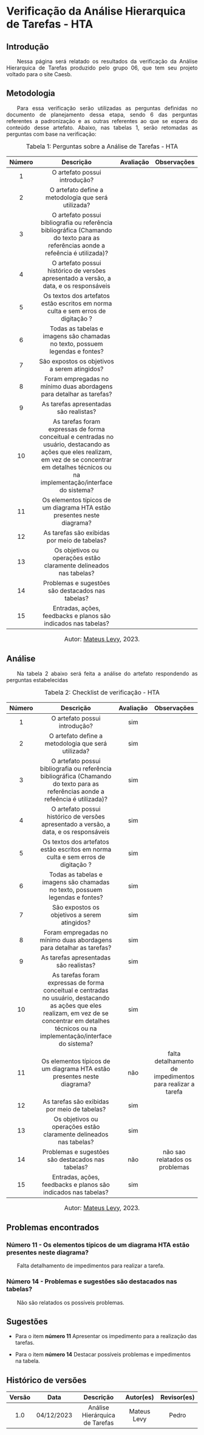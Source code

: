 # Verificação da Análise Hierarquica de Tarefas - HTA

## Introdução 
<p align="justify">&emsp;&emsp;Nessa página será relatado os resultados da verificação da Análise Hierarquica de Tarefas produzido pelo grupo 06, que tem seu projeto voltado para o site Caesb.</p>

## Metodologia
<p align="justify">&emsp;&emsp;Para essa verificação serão utilizadas as perguntas definidas no documento de planejamento dessa etapa, sendo 6 das perguntas referentes a padronização e as outras referentes ao que se espera do conteúdo desse artefato. Abaixo, nas tabelas 1, serão retomadas as perguntas com base na verificação:</p>

<font size="3"><p style="text-align: center"> Tabela 1: Perguntas sobre a Análise de Tarefas - HTA </p> </font>

<center>


| Número | Descrição | Avaliação | Observações | 
| :----: | :-------: | :-------: | :--------: | 
| 1 | O artefato possui introdução?|  |  |
| 2 | O artefato define a metodologia que será utilizada? | | |
| 3 | O artefato possui bibliografia ou referência bibliográfica (Chamando do texto para as referências aonde a refeência é utilizada)?| | |
| 4 | O artefato possui histórico de versões apresentado a versão, a data, e os responsáveis | | |
| 5 | Os textos dos artefatos estão escritos em norma culta e sem erros de digitação ? | | |
| 6 | Todas as tabelas e imagens são chamadas no texto, possuem legendas e fontes? |  | |
| 7 | São expostos os objetivos a serem atingidos? |  | |
| 8 | Foram empregadas no mínimo duas abordagens para detalhar as tarefas? |  | |
| 9 | As tarefas apresentadas são realistas? |  | |
| 10 | As tarefas foram expressas de forma conceitual e centradas no usuário, destacando as ações que eles realizam, em vez de se concentrar em detalhes técnicos ou na implementação/interface do sistema? |  | |
| 11 | Os elementos típicos de um diagrama HTA estão presentes neste diagrama? |  |  |
| 12 | As tarefas são exibidas por meio de tabelas? |  | |
| 13 | Os objetivos ou operações estão claramente delineados nas tabelas?|  | |
| 14 | Problemas e sugestões são destacados nas tabelas? |  |  |
| 15 | Entradas, ações, feedbacks e planos são indicados nas tabelas? |  | |


</center>


<font size="3"><p style="text-align: center"> Autor: <a href="https://github.com/mateus9levy" target="_blanck">Mateus Levy</a>, 2023.</p></font>

## Análise
<p align="justify">&emsp;&emsp;Na tabela 2 abaixo será feita a análise do artefato respondendo as perguntas estabelecidas</p>


<font size="3"><p style="text-align: center"> Tabela 2: Checklist de verificação - HTA</p> </font>

<center>


| Número | Descrição | Avaliação | Observações | 
| :----: | :-------: | :-------: | :--------: | 
| 1 | O artefato possui introdução?| sim |  |
| 2 | O artefato define a metodologia que será utilizada? | sim | |
| 3 | O artefato possui bibliografia ou referência bibliográfica (Chamando do texto para as referências aonde a refeência é utilizada)?| sim | |
| 4 | O artefato possui histórico de versões apresentado a versão, a data, e os responsáveis | sim | |
| 5 | Os textos dos artefatos estão escritos em norma culta e sem erros de digitação ? | sim | |
| 6 | Todas as tabelas e imagens são chamadas no texto, possuem legendas e fontes? | sim | |
| 7 | São expostos os objetivos a serem atingidos? | sim | |
| 8 | Foram empregadas no mínimo duas abordagens para detalhar as tarefas? | sim | |
| 9 | As tarefas apresentadas são realistas? | sim | |
| 10 | As tarefas foram expressas de forma conceitual e centradas no usuário, destacando as ações que eles realizam, em vez de se concentrar em detalhes técnicos ou na implementação/interface do sistema? | sim | |
| 11 | Os elementos típicos de um diagrama HTA estão presentes neste diagrama? | não | falta detalhamento de impedimentos para realizar a tarefa |
| 12 | As tarefas são exibidas por meio de tabelas? | sim | |
| 13 | Os objetivos ou operações estão claramente delineados nas tabelas?| sim | |
| 14 | Problemas e sugestões são destacados nas tabelas? | não | não sao relatados os problemas |
| 15 | Entradas, ações, feedbacks e planos são indicados nas tabelas? | sim | |


</center>

<font size="3"><p style="text-align: center"> Autor: <a href="https://github.com/mateus9levy" target="_blanck">Mateus Levy</a>, 2023.</p></font>



## Problemas encontrados
### Número 11 - Os elementos típicos de um diagrama HTA estão presentes neste diagrama?
<p align="justify">&emsp;&emsp;Falta detalhamento de impedimentos para realizar a tarefa.</p>

### Número 14 - Problemas e sugestões são destacados nas tabelas?
<p align="justify">&emsp;&emsp;Não são relatados os possíveis problemas.</p>

## Sugestões
- Para o item <b>número 11</b> Apresentar os impedimento para a realização das tarefas.</p>
- Para o item <b>número 14</b> Destacar possíveis problemas e impedimentos na tabela.</p>

## Histórico de versões


<center>

| Versão |    Data    |      Descrição       |  Autor(es) | Revisor(es) |
| :----: | :--------: | :------------------: | :-----: | :-----: |
|  1.0   | 04/12/2023 | Análise Hierárquica de Tarefas | Mateus Levy | Pedro |


</center>